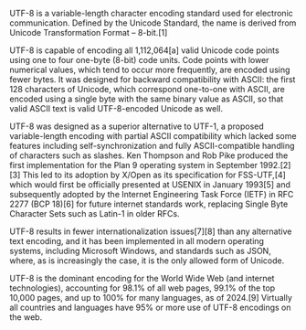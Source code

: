 UTF-8 is a variable-length character encoding standard used for electronic communication. Defined by the Unicode Standard, the name is derived from Unicode Transformation Format – 8-bit.[1]

UTF-8 is capable of encoding all 1,112,064[a] valid Unicode code points using one to four one-byte (8-bit) code units. Code points with lower numerical values, which tend to occur more frequently, are encoded using fewer bytes. It was designed for backward compatibility with ASCII: the first 128 characters of Unicode, which correspond one-to-one with ASCII, are encoded using a single byte with the same binary value as ASCII, so that valid ASCII text is valid UTF-8-encoded Unicode as well.

UTF-8 was designed as a superior alternative to UTF-1, a proposed variable-length encoding with partial ASCII compatibility which lacked some features including self-synchronization and fully ASCII-compatible handling of characters such as slashes. Ken Thompson and Rob Pike produced the first implementation for the Plan 9 operating system in September 1992.[2][3] This led to its adoption by X/Open as its specification for FSS-UTF,[4] which would first be officially presented at USENIX in January 1993[5] and subsequently adopted by the Internet Engineering Task Force (IETF) in RFC 2277 (BCP 18)[6] for future internet standards work, replacing Single Byte Character Sets such as Latin-1 in older RFCs.

UTF-8 results in fewer internationalization issues[7][8] than any alternative text encoding, and it has been implemented in all modern operating systems, including Microsoft Windows, and standards such as JSON, where, as is increasingly the case, it is the only allowed form of Unicode.

UTF-8 is the dominant encoding for the World Wide Web (and internet technologies), accounting for 98.1% of all web pages, 99.1% of the top 10,000 pages, and up to 100% for many languages, as of 2024.[9] Virtually all countries and languages have 95% or more use of UTF-8 encodings on the web.
